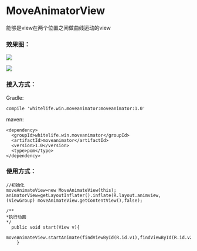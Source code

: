 # MoveAnimatorView

能够是view在两个位置之间做曲线运动的view

### 效果图：

![](http://7xjrms.com1.z0.glb.clouddn.com/SM-G9500_20171011170049_1.gif)



![](http://7xjrms.com1.z0.glb.clouddn.com/SM-G9500_20171011165925_1.gif)

### 接入方式：

Gradle:

```
compile 'whitelife.win.moveanimator:moveanimator:1.0'
```

maven:

```
<dependency>
  <groupId>whitelife.win.moveanimator</groupId>
  <artifactId>moveanimator</artifactId>
  <version>1.0</version>
  <type>pom</type>
</dependency>
```

### 使用方式：

```
//初始化
moveAnimateView=new MoveAnimateView(this);
animatorView=getLayoutInflater().inflate(R.layout.animview, (ViewGroup) moveAnimateView.getContentView(),false);

/**
*执行动画
*/
  public void start(View v){
        moveAnimateView.startAnimate(findViewById(R.id.v1),findViewById(R.id.v2),animatorView,getWindow().getDecorView());
    }

```



